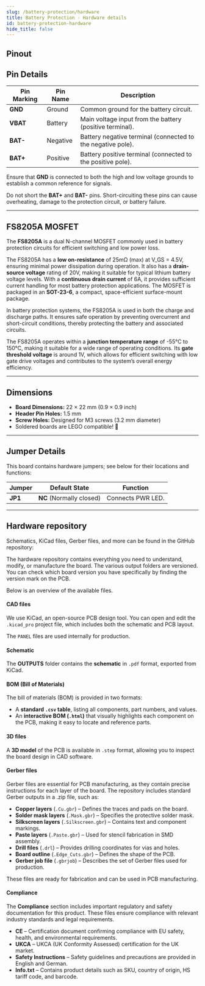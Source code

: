 ```yaml
---
slug: /battery-protection/hardware
title: Battery Protection - Hardware details
id: battery-protection-hardware
hide_title: false
---
```


## Pinout

<CenteredImage src="/img/battery-protection/pinout.png" alt="bp pinout diagram" caption="1S Li-Ion Battery Protection pinout diagram"/>

## Pin Details

| Pin Marking | Pin Name  | Description                                              |
| ----------- | --------- | -------------------------------------------------------- |
| **GND**     | Ground    | Common ground for the battery circuit.                 |
| **VBAT**    | Battery   | Main voltage input from the battery (positive terminal). |
| **BAT-**    | Negative  | Battery negative terminal (connected to the negative pole). |
| **BAT+**    | Positive  | Battery positive terminal (connected to the positive pole). |

<WarningBox>Ensure that **GND** is connected to both the high and low voltage grounds to establish a common reference for signals.</WarningBox>

<WarningBox>Do not short the **BAT+** and **BAT-** pins. Short-circuiting these pins can cause overheating, damage to the protection circuit, or battery failure.</WarningBox>

---

## FS8205A MOSFET

The **FS8205A** is a dual N-channel MOSFET commonly used in battery protection circuits for efficient switching and low power loss.

<CenteredImage src="/img/battery-protection/mosfet.png" alt="bp pinout diagram" caption="FS8205A MOSFET on the Battery Protection Board" width="600px"/>

The FS8205A has a **low on-resistance** of 25mΩ (max) at V_GS = 4.5V, ensuring minimal power dissipation during operation. It also has a **drain-source voltage** rating of 20V, making it suitable for typical lithium battery voltage levels. With a **continuous drain current** of 6A, it provides sufficient current handling for most battery protection applications. The MOSFET is packaged in an **SOT-23-6**, a compact, space-efficient surface-mount package.

In battery protection systems, the FS8205A is used in both the charge and discharge paths. It ensures safe operation by preventing overcurrent and short-circuit conditions, thereby protecting the battery and associated circuits.

The FS8205A operates within a **junction temperature range** of -55°C to 150°C, making it suitable for a wide range of operating conditions. Its **gate threshold voltage** is around 1V, which allows for efficient switching with low gate drive voltages and contributes to the system’s overall energy efficiency.

---

## Dimensions

- **Board Dimensions:** 22 × 22 mm (0.9 × 0.9 inch)  
- **Header Pin Holes:** 1.5 mm  
- **Screw Holes:** Designed for M3 screws (3.2 mm diameter)  
- Soldered boards are LEGO compatible! 🧱 

---

## Jumper Details

This board contains hardware jumpers; see below for their locations and functions:

<CenteredImage src="/img/battery-protection/jp1.png" alt="jp1" caption="JP1" width="600px"/>

| Jumper  | Default State            | Function                      |
| ------- | ------------------------ | ----------------------------- |
| **JP1** | **NC** (Normally closed) | Connects PWR LED.             |

---

## Hardware repository

Schematics, KiCad files, Gerber files, and more can be found in the GitHub repository:

<QuickLink 
  title="1S Li-Ion Battery Protection Hardware Design" 
  description="GitHub hardware repository for this product"
  url="https://github.com/SolderedElectronics/1S-Li-Ion-battery-protection-hardware-design/tree/main" 
/> 

The hardware repository contains everything you need to understand, modify, or manufacture the board. The various output folders are versioned. You can check which board version you have specifically by finding the version mark on the PCB.

Below is an overview of the available files.  

#### CAD files

We use KiCad, an open-source PCB design tool. You can open and edit the `.kicad_pro` project file, which includes both the schematic and PCB layout.

The `PANEL` files are used internally for production.  

#### Schematic

The **OUTPUTS** folder contains the **schematic** in `.pdf` format, exported from KiCad.

#### BOM (Bill of Materials)

The bill of materials (BOM) is provided in two formats:  

- A **standard `.csv` table**, listing all components, part numbers, and values.  
- An **interactive BOM (`.html`)** that visually highlights each component on the PCB, making it easy to locate and reference parts.  

#### 3D files

A **3D model** of the PCB is available in `.step` format, allowing you to inspect the board design in CAD software.  

#### Gerber files 

Gerber files are essential for PCB manufacturing, as they contain precise instructions for each layer of the board. The repository includes standard Gerber outputs in a .zip file, such as:  

- **Copper layers** (`.Cu.gbr`) – Defines the traces and pads on the board.  
- **Solder mask layers** (`.Mask.gbr`) – Specifies the protective solder mask.  
- **Silkscreen layers** (`.Silkscreen.gbr`) – Contains text and component markings.  
- **Paste layers** (`.Paste.gbr`) – Used for stencil fabrication in SMD assembly.  
- **Drill files** (`.drl`) – Provides drilling coordinates for vias and holes.  
- **Board outline** (`.Edge_Cuts.gbr`) – Defines the shape of the PCB.  
- **Gerber job file** (`.gbrjob`) – Describes the set of Gerber files used for production.  

These files are ready for fabrication and can be used in PCB manufacturing.

#### Compliance  

The **Compliance** section includes important regulatory and safety documentation for this product. These files ensure compliance with relevant industry standards and legal requirements.  

- **CE** – Certification document confirming compliance with EU safety, health, and environmental requirements.  
- **UKCA** – UKCA (UK Conformity Assessed) certification for the UK market.  
- **Safety Instructions** – Safety guidelines and precautions are provided in English and German.
- **Info.txt** – Contains product details such as SKU, country of origin, HS tariff code, and barcode.